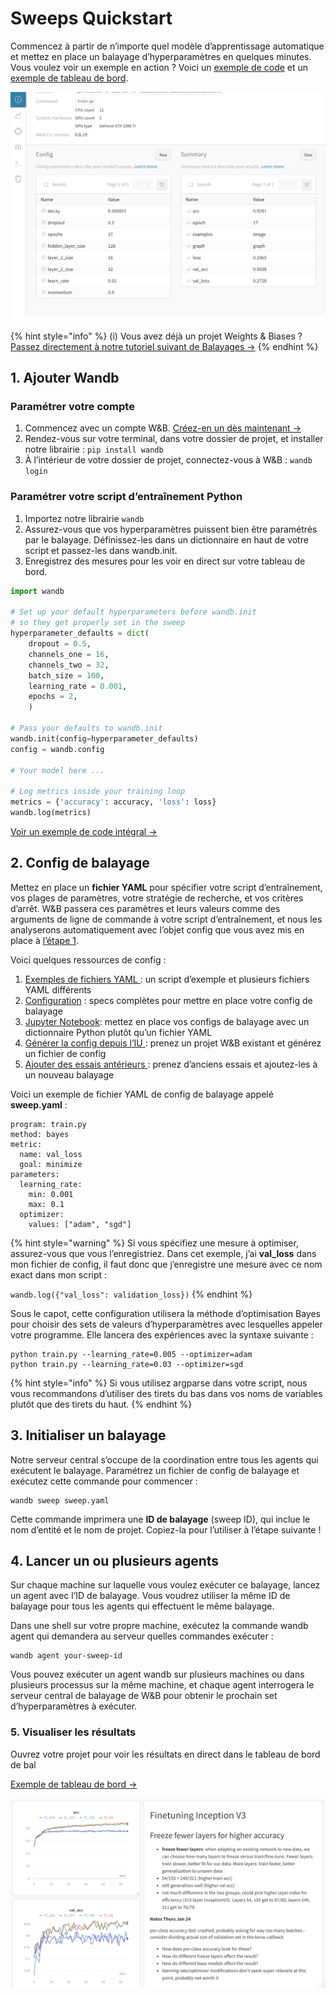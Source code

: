 # Sweeps Quickstart

Commencez à partir de n’importe quel modèle d’apprentissage automatique et mettez en place un balayage d’hyperparamètres en quelques minutes. Vous voulez voir un exemple en action ? Voici un [exemple de code](https://github.com/wandb/examples/tree/master/examples/pytorch/pytorch-cnn-fashion) et un [exemple de tableau de bord](https://app.wandb.ai/carey/pytorch-cnn-fashion/sweeps/v8dil26q).

![](../.gitbook/assets/image%20%2847%29%20%282%29%20%283%29%20%282%29.png)

{% hint style="info" %}
\(i\) Vous avez déjà un projet Weights & Biases ? [Passez directement à notre tutoriel suivant de Balayages →](https://docs.wandb.ai/sweeps/existing-project)
{% endhint %}

## 1.  Ajouter Wandb

### Paramétrer votre compte

1. Commencez avec un compte W&B. [Créez-en un dès maintenant →](http://app.wandb.ai/)
2. Rendez-vous sur votre terminal, dans votre dossier de projet, et installer notre librairie : `pip install wandb`
3. À l’intérieur de votre dossier de projet, connectez-vous à W&B : `wandb login`

### Paramétrer votre script d’entraînement Python

1. Importez notre librairie `wandb`  
2. Assurez-vous que vos hyperparamètres puissent bien être paramétrés par le balayage. Définissez-les dans un dictionnaire en haut de votre script et passez-les dans wandb.init.
3. Enregistrez des mesures pour les voir en direct sur votre tableau de bord.

```python
import wandb

# Set up your default hyperparameters before wandb.init
# so they get properly set in the sweep
hyperparameter_defaults = dict(
    dropout = 0.5,
    channels_one = 16,
    channels_two = 32,
    batch_size = 100,
    learning_rate = 0.001,
    epochs = 2,
    )

# Pass your defaults to wandb.init
wandb.init(config=hyperparameter_defaults)
config = wandb.config

# Your model here ...

# Log metrics inside your training loop
metrics = {'accuracy': accuracy, 'loss': loss}
wandb.log(metrics)
```

 [Voir un exemple de code intégral →](https://github.com/wandb/examples/tree/master/examples/pytorch/pytorch-cnn-fashion)

## 2.  Config de balayage

Mettez en place un **fichier YAML** pour spécifier votre script d’entraînement, vos plages de paramètres, votre stratégie de recherche, et vos critères d’arrêt. W&B passera ces paramètres et leurs valeurs comme des arguments de ligne de commande à votre script d’entraînement, et nous les analyserons automatiquement avec l’objet config que vous avez mis en place à [l’étape 1](https://docs.wandb.ai/sweeps/quickstart#set-up-your-python-training-script).

Voici quelques ressources de config :

1. [Exemples de fichiers YAML ](https://github.com/wandb/examples/tree/master/examples/keras/keras-cnn-fashion): un script d’exemple et plusieurs fichiers YAML différents
2. [Configuration](https://docs.wandb.ai/sweeps/configuration) : specs complètes pour mettre en place votre config de balayage
3. [Jupyter Notebook](python-api.md): mettez en place vos configs de balayage avec un dictionnaire Python plutôt qu’un fichier YAML
4. [Générer la config depuis l’IU ](https://docs.wandb.ai/sweeps/existing-project): prenez un projet W&B existant et générez un fichier de config
5. [Ajouter des essais antérieurs ](https://docs.wandb.com/sweeps/existing-project#seed-a-new-sweep-with-existing-runs): prenez d’anciens essais et ajoutez-les à un nouveau balayage

 Voici un exemple de fichier YAML de config de balayage appelé **sweep.yaml** :

```text
program: train.py
method: bayes
metric:
  name: val_loss
  goal: minimize
parameters:
  learning_rate:
    min: 0.001
    max: 0.1
  optimizer:
    values: ["adam", "sgd"]
```

{% hint style="warning" %}
Si vous spécifiez une mesure à optimiser, assurez-vous que vous l’enregistriez. Dans cet exemple, j’ai **val\_loss** dans mon fichier de config, il faut donc que j’enregistre une mesure avec ce nom exact dans mon script :

`wandb.log({"val_loss": validation_loss})`
{% endhint %}

Sous le capot, cette configuration utilisera la méthode d’optimisation Bayes pour choisir des sets de valeurs d’hyperparamètres avec lesquelles appeler votre programme. Elle lancera des expériences avec la syntaxe suivante :

```text
python train.py --learning_rate=0.005 --optimizer=adam
python train.py --learning_rate=0.03 --optimizer=sgd
```

{% hint style="info" %}
Si vous utilisez argparse dans votre script, nous vous recommandons d’utiliser des tirets du bas dans vos noms de variables plutôt que des tirets du haut.
{% endhint %}

## 3. Initialiser un balayage

Notre serveur central s’occupe de la coordination entre tous les agents qui exécutent le balayage. Paramétrez un fichier de config de balayage et exécutez cette commande pour commencer :

```text
wandb sweep sweep.yaml
```

Cette commande imprimera une **ID de balayage** \(sweep ID\), qui inclue le nom d’entité et le nom de projet. Copiez-la pour l’utiliser à l’étape suivante !

## 4. Lancer un ou plusieurs agents

Sur chaque machine sur laquelle vous voulez exécuter ce balayage, lancez un agent avec l’ID de balayage. Vous voudrez utiliser la même ID de balayage pour tous les agents qui effectuent le même balayage.

Dans une shell sur votre propre machine, exécutez la commande wandb agent qui demandera au serveur quelles commandes exécuter :

```text
wandb agent your-sweep-id
```

Vous pouvez exécuter un agent wandb sur plusieurs machines ou dans plusieurs processus sur la même machine, et chaque agent interrogera le serveur central de balayage de W&B pour obtenir le prochain set d’hyperparamètres à exécuter.

### 5. Visualiser les résultats

Ouvrez votre projet pour voir les résultats en direct dans le tableau de bord de bal

 [Exemple de tableau de bord →](https://app.wandb.ai/carey/pytorch-cnn-fashion)

![](../.gitbook/assets/image%20%2888%29%20%282%29%20%281%29.png)

